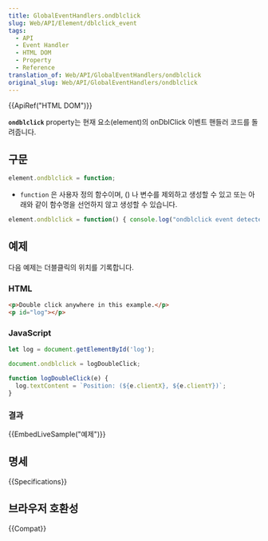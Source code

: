 ```yaml
---
title: GlobalEventHandlers.ondblclick
slug: Web/API/Element/dblclick_event
tags:
  - API
  - Event Handler
  - HTML DOM
  - Property
  - Reference
translation_of: Web/API/GlobalEventHandlers/ondblclick
original_slug: Web/API/GlobalEventHandlers/ondblclick
---
```

{{ApiRef("HTML DOM")}}

**`ondblclick`** property는 현재 요소(element)의 onDblClick 이벤트 핸들러 코드를 돌려줍니다.

## 구문

```js
element.ondblclick = function;
```

- `function` 은 사용자 정의 함수이며, () 나 변수를 제외하고 생성할 수 있고 또는 아래와 같이 함수명을 선언하지 않고 생성할 수 있습니다.

```js
element.ondblclick = function() { console.log("ondblclick event detected!"); };
```

## 예제

다음 예제는 더블클릭의 위치를 기록합니다.

### HTML

```html
<p>Double click anywhere in this example.</p>
<p id="log"></p>
```

### JavaScript

```js
let log = document.getElementById('log');

document.ondblclick = logDoubleClick;

function logDoubleClick(e) {
  log.textContent = `Position: (${e.clientX}, ${e.clientY})`;
}
```

### 결과

{{EmbedLiveSample("예제")}}

## 명세

{{Specifications}}

## 브라우저 호환성

{{Compat}}
